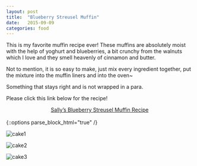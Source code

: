 ```yaml
---
layout: post
title:  "Blueberry Streusel Muffin"
date:   2015-09-09
categories: food
---
```


This is my favorite muffin recipe ever! These muffins are absolutely moist with the help of yoghurt and blueberries, a bit crunchy from the walnuts which I love and they smell heavenly of cinnamon and butter.

Not to mention, it is so easy to make, just mix every ingredient together, put the mixture into the muffin liners and into the oven~

Something that stays right and is not wrapped in a para.

Please click this link below for the recipe!


<div style="text-align: center">
<a href="http://sallysbakingaddiction.com/2014/05/10/buttery-blueberry-streusel-muffins">Sally’s Blueberry Streusel Muffin Recipe</a>
</div>
<br/>
{::options parse_block_html="true" /}


![cake1](https://remyniscent.files.wordpress.com/2015/08/blueberry-muffin-1.jpg?w=739)


![cake2](https://remyniscent.files.wordpress.com/2015/08/blueberry-muffin-4.jpg)


![cake3](https://remyniscent.files.wordpress.com/2015/08/blueberry-muffin-2.jpg)
